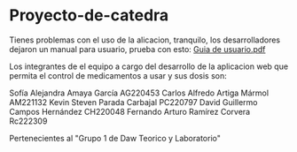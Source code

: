 # Proyecto-de-catedra

Tienes problemas con el uso de la alicacion, tranquilo, los desarrolladores dejaron un manual para usuario, prueba con esto:
[Guia de usuario.pdf](https://github.com/The-301/Proyecto-de-catedra/files/9948242/Guia.de.usuario.pdf)

Los integrantes de el equipo a cargo del desarrollo de la aplicacion web que permita el control de medicamentos a usar y sus dosis son:

Sofía Alejandra Amaya García AG220453
Carlos Alfredo Artiga Mármol AM221132
Kevin Steven Parada Carbajal PC220797 
David Guillermo Campos Hernández CH220048
Fernando Arturo Ramírez Corvera Rc222309

Pertenecientes al "Grupo 1 de Daw Teorico y Laboratorio"
